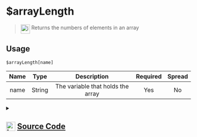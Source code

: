 # $arrayLength
> <img align="top" src="https://upload.wikimedia.org/wikipedia/commons/thumb/e/e4/Infobox_info_icon.svg/160px-Infobox_info_icon.svg.png?20150409153300" alt="image" width="25" height="auto"> Returns the numbers of elements in an array
## Usage
```
$arrayLength[name]
```
| Name | Type | Description | Required | Spread
| :---: | :---: | :---: | :---: | :---: |
name | String | The variable that holds the array | Yes | No
<details>
<summary>
    
## <img align="top" src="https://cdn4.iconfinder.com/data/icons/iconsimple-logotypes/512/github-512.png" alt="image" width="25" height="auto">  [Source Code](https://github.com/tryforge/ForgeScript-V2/blob/main/src/native/arrayLength.ts)
    
</summary>
    
```ts
import { ArgType, NativeFunction, Return } from "../structures"

export default new NativeFunction({
    name: "$arrayLength",
    version: "1.0.0",
    description: "Returns the numbers of elements in an array",
    unwrap: true,
    args: [
        {
            name: "name",
            description: "The variable that holds the array",
            rest: false,
            required: true,
            type: ArgType.String,
        },
    ],
    brackets: true,
    execute(ctx, args) {
        const arr = ctx.getEnvironmentKey(...args)
        return this.success(Array.isArray(arr) ? arr.length : 0)
    },
})

```
    
</details>